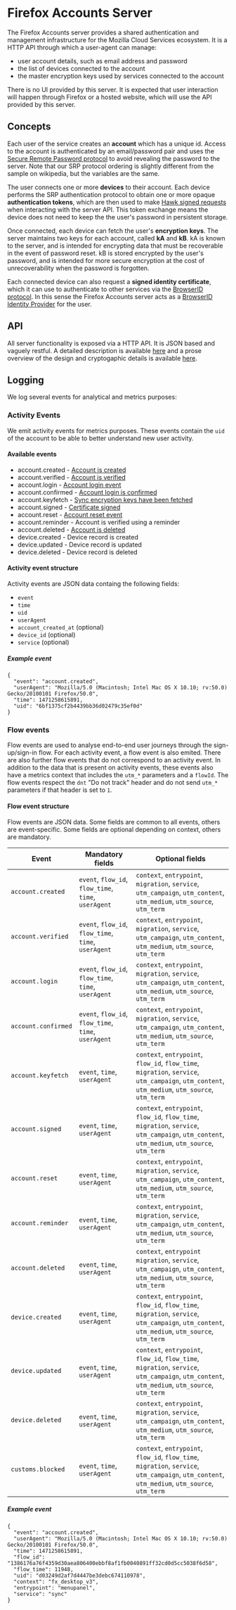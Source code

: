 Firefox Accounts Server
=======================

The Firefox Accounts server provides a shared authentication and management infrastructure for the Mozilla Cloud Services ecosystem.  It is a HTTP API through which a user-agent can manage:

* user account details, such as email address and password
* the list of devices connected to the account
* the master encryption keys used by services connected to the account

There is no UI provided by this server.  It is expected that user interaction will happen through Firefox or a hosted website, which will use the API provided by this server.


## Concepts

Each user of the service creates an **account** which has a unique id.  Access to the account is authenticated by an email/password pair and uses the [Secure Remote Password protocol](https://en.wikipedia.org/wiki/Secure_Remote_Password_protocol) to avoid revealing the password to the server.  Note that our SRP protocol ordering is slightly different from the sample on wikipedia, but the variables are the same.

The user connects one or more **devices** to their account.  Each device performs the SRP authentication protocol to obtain one or more opaque **authentication tokens**, which are then used to make [Hawk signed requests](https://github.com/hueniverse/hawk/) when interacting with the server API.  This token exchange means the device does not need to keep the the user's password in persistent storage.

Once connected, each device can fetch the user's **encryption keys**.  The server maintains two keys for each account, called **kA** and **kB**.  kA is known to the server, and is intended for encrypting data that must be recoverable in the event of password reset.  kB is stored encrypted by the user's password, and is intended for more secure encryption at the cost of unrecoverability when the password is forgotten.

Each connected device can also request a **signed identity certificate**, which it can use to authenticate to other services via the [BrowserID protocol](https://login.persona.org/).  In this sense the Firefox Accounts server acts as a [BrowserID Identity Provider](https://developer.mozilla.org/en-US/Persona/Identity_Provider_Overview) for the user.


## API

All server functionality is exposed via a HTTP API.  It is JSON based and vaguely restful.  A detailed description is available [here](./api.md) and a prose overview of the design and cryptogaphic details is available [here](https://wiki.mozilla.org/Identity/AttachedServices/KeyServerProtocol).


## Logging

We log several events for analytical and metrics purposes:

### Activity Events

We emit activity events for metrics purposes.
These events contain the `uid` of the account to be able to better understand new user activity.

#### Available events

* account.created - [Account is created](api.md#post-v1accountcreate)
* account.verified - [Account is verified](api.md#post-v1recovery_emailverify_code)
* account.login - [Account login event](api.md#post-v1accountlogin)
* account.confirmed - [Account login is confirmed](api.md#post-v1recovery_emailverify_code)
* account.keyfetch - [Sync encryption keys have been fetched](api.md#get-v1accountkeys)
* account.signed - [Certificate signed](api.md#post-v1certificatesign)
* account.reset - [Account reset event](api.md#post-v1accountreset)
* account.reminder - Account is verified using a reminder
* account.deleted - [Account is deleted](api.md#post-v1accountdestroy)
* device.created - Device record is created
* device.updated - Device record is updated
* device.deleted - Device record is deleted

#### Activity event structure

Activity events are JSON data
containg the following fields:

* `event`
* `time`
* `uid`
* `userAgent`
* `account_created_at` (optional)
* `device_id` (optional)
* `service` (optional)

##### Example event

```
{
  "event": "account.created",
  "userAgent": "Mozilla/5.0 (Macintosh; Intel Mac OS X 10.10; rv:50.0) Gecko/20100101 Firefox/50.0",
  "time": 1471258615891,
  "uid": "6bf1375cf2b4439bb36d02479c35ef0d"
}
```

### Flow events

Flow events are used to analyse
end-to-end user journeys
through the sign-up/sign-in flow.
For each activity event,
a flow event is also emited.
There are also further flow events
that do not correspond to an activity event.
In addition to the data that is present on activity events,
these events also have a metrics context
that includes the `utm_*` parameters and a `flowId`.
The flow events respect the `dnt` "Do not track"
header and do not send `utm_*` parameters
if that header is set to `1`.

#### Flow event structure

Flow events are JSON data.
Some fields are common to all events,
others are event-specific.
Some fields are optional depending on context,
others are mandatory.

|Event|Mandatory fields|Optional fields|
|-----|----------------|---------------|
|`account.created`|`event`, `flow_id`, `flow_time`, `time`, `userAgent`|`context`, `entrypoint`, `migration`, `service`, `utm_campaign`, `utm_content`, `utm_medium`, `utm_source`, `utm_term`|
|`account.verified`|`event`, `flow_id`, `flow_time`, `time`, `userAgent`|`context`, `entrypoint`, `migration`, `service`, `utm_campaign`, `utm_content`, `utm_medium`, `utm_source`, `utm_term`|
|`account.login`|`event`, `flow_id`, `flow_time`, `time`, `userAgent`|`context`, `entrypoint`, `migration`, `service`, `utm_campaign`, `utm_content`, `utm_medium`, `utm_source`, `utm_term`|
|`account.confirmed`|`event`, `flow_id`, `flow_time`, `time`, `userAgent`|`context`, `entrypoint`, `migration`, `service`, `utm_campaign`, `utm_content`, `utm_medium`, `utm_source`, `utm_term`|
|`account.keyfetch`|`event`, `time`, `userAgent`|`context`, `entrypoint`, `flow_id`, `flow_time`, `migration`, `service`, `utm_campaign`, `utm_content`, `utm_medium`, `utm_source`, `utm_term`|
|`account.signed`|`event`, `time`, `userAgent`|`context`, `entrypoint`, `flow_id`, `flow_time`, `migration`, `service`, `utm_campaign`, `utm_content`, `utm_medium`, `utm_source`, `utm_term`|
|`account.reset`|`event`, `time`, `userAgent`|`context`, `entrypoint`, `migration`, `service`, `utm_campaign`, `utm_content`, `utm_medium`, `utm_source`, `utm_term`|
|`account.reminder`|`event`, `time`, `userAgent`|`context`, `entrypoint`, `migration`, `service`, `utm_campaign`, `utm_content`, `utm_medium`, `utm_source`, `utm_term`|
|`account.deleted`|`event`, `time`, `userAgent`|`context`, `entrypoint` `migration`, `service`, `utm_campaign`, `utm_content`, `utm_medium`, `utm_source`, `utm_term`|
|`device.created`|`event`, `time`, `userAgent`|`context`, `entrypoint`, `flow_id`, `flow_time`, `migration`, `service`, `utm_campaign`, `utm_content`, `utm_medium`, `utm_source`, `utm_term`|
|`device.updated`|`event`, `time`, `userAgent`|`context`, `entrypoint`, `flow_id`, `flow_time`, `migration`, `service`, `utm_campaign`, `utm_content`, `utm_medium`, `utm_source`, `utm_term`|
|`device.deleted`|`event`, `time`, `userAgent`|`context`, `entrypoint`, `migration`, `service`, `utm_campaign`, `utm_content`, `utm_medium`, `utm_source`, `utm_term`|
|`customs.blocked`|`event`, `time`, `userAgent`|`context`, `entrypoint`, `flow_id`, `flow_time`, `migration`, `service`, `utm_campaign`, `utm_content`, `utm_medium`, `utm_source`, `utm_term`|

##### Example event

```
{
  "event": "account.created",
  "userAgent": "Mozilla/5.0 (Macintosh; Intel Mac OS X 10.10; rv:50.0) Gecko/20100101 Firefox/50.0",
  "time": 1471258615891,
  "flow_id": "1386176a76f4359d30aea806400ebbf8af1fb0040891ff32cd0d5cc5038f6d58",
  "flow_time": 11948,
  "uid": "d03249d2af7d4447be3debc674110978",
  "context": "fx_desktop_v3",
  "entrypoint": "menupanel",
  "service": "sync"
}
```

